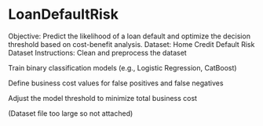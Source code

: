 # LoanDefaultRisk
Objective:
 Predict the likelihood of a loan default and optimize the decision threshold based on cost-benefit analysis.
Dataset:
 Home Credit Default Risk Dataset
Instructions:
Clean and preprocess the dataset


Train binary classification models (e.g., Logistic Regression, CatBoost)


Define business cost values for false positives and false negatives


Adjust the model threshold to minimize total business cost

(Dataset file too large so not attached)
